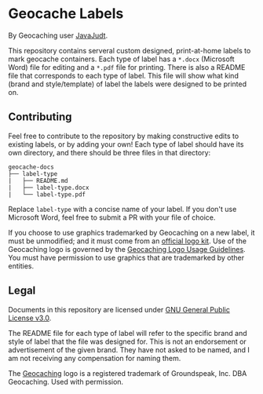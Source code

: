# Geocache Labels

By Geocaching user [JavaJudt](https://www.geocaching.com/p/default.aspx?guid=671d8afd-41ed-4c50-8e8d-89ac675109fc).

This repository contains serveral custom designed, print-at-home labels to mark geocache containers. Each type of label has a `*.docx` (Microsoft Word) file for editing and a `*.pdf` file for printing. There is also a README file that corresponds to each type of label. This file will show what kind (brand and style/template) of label the labels were designed to be printed on.

## Contributing

Feel free to contribute to the repository by making constructive edits to existing labels, or by adding your own! Each type of label should have its own directory, and there should be three files in that directory:

```
geocache-docs
├── label-type
|   ├── README.md
|   ├── label-type.docx
|   └── label-type.pdf
```

Replace `label-type` with a concise name of your label. If you don't use Microsoft Word, feel free to submit a PR with your file of choice.

If you choose to use graphics trademarked by Geocaching on a new label, it must be unmodified; and it must come from an [official logo kit](https://www.geocaching.com/about/logousage.aspx). Use of the Geocaching logo is governed by the [Geocaching Logo Usage Guidelines](https://www.geocaching.com/about/logousage.aspx). You must have permission to use graphics that are trademarked by other entities.

## Legal

Documents in this repository are licensed under [GNU General Public License v3.0](https://choosealicense.com/licenses/gpl-3.0/).

The README file for each type of label will refer to the specific brand and style of label that the file was designed for. This is not an endorsement or advertisement of the given brand. They have not asked to be named, and I am not receiving any compensation for naming them.

The [Geocaching](https://www.geocaching.com) logo is a registered trademark of Groundspeak, Inc. DBA Geocaching. Used with permission.
